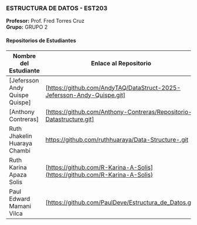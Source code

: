 
### ESTRUCTURA DE DATOS - EST203
**Profesor:** Prof. Fred Torres Cruz  
**Grupo:** GRUPO 2

#### Repositorios de Estudiantes
| Nombre del Estudiante | Enlace al Repositorio |
|--------------|-----------------|
| [Jefersson Andy Quispe Quispe] | [https://github.com/AndyTAQ/DataStruct-2025-Jefersson-Andy-Quispe.git] |
| [Anthony Contreras] | [https://github.com/Anthony-Contreras/Repositorio-Datastructure.git] |
| Ruth Jhakelin Huaraya Chambi | https://github.com/ruthhuaraya/Data-Structure-.git |
| Ruth Karina Apaza Solis | [https://github.com/R-Karina-A-Solis](https://github.com/R-Karina-A-Solis) |
| Paul Edward Mamani Vilca | [https://github.com/PaulDeve/Estructura_de_Datos.git] |
